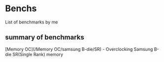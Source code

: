 # Benchs
List of benchmarks by me
## summary of benchmarks
[Memory OC](/Memory OC/samsung B-die/SR) - Overclocking Samsung B-die SR(Single Rank) memory
